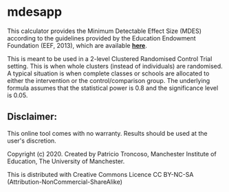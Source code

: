 # mdesapp

This calculator provides the Minimum Detectable Effect Size (MDES) according to the guidelines provided by the Education Endowment Foundation (EEF, 2013), which are available [**here**]("https://educationendowmentfoundation.org.uk/public/files/Evaluation/Writing_a_Protocol_or_SAP/Pre-testing_paper.pdf").

This is meant to be used in a 2-level Clustered Randomised Control Trial setting.
This is when whole clusters (instead of individuals) are randomised.
A typical situation is when complete classes or schools are allocated to either the intervention or the control/comparison group.
The underlying formula assumes that the statistical power is 0.8 and the significance level is 0.05.

## Disclaimer: 

This online tool comes with no warranty. Results should be used at the user's discretion.

Copyright (c) 2020. Created by Patricio Troncoso, Manchester Institute of Education, The University of Manchester.

This is distributed with Creative Commons Licence CC BY-NC-SA (Attribution-NonCommercial-ShareAlike)                                 
                                 